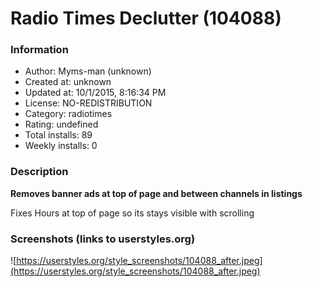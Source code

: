 # Radio Times Declutter (104088)

### Information
- Author: Myms-man (unknown)
- Created at: unknown
- Updated at: 10/1/2015, 8:16:34 PM
- License: NO-REDISTRIBUTION
- Category: radiotimes
- Rating: undefined
- Total installs: 89
- Weekly installs: 0


### Description
<b>Removes banner ads at top of page and between channels in listings</b>

Fixes Hours at top of page so its stays visible with scrolling


### Screenshots (links to userstyles.org)
![https://userstyles.org/style_screenshots/104088_after.jpeg](https://userstyles.org/style_screenshots/104088_after.jpeg)


